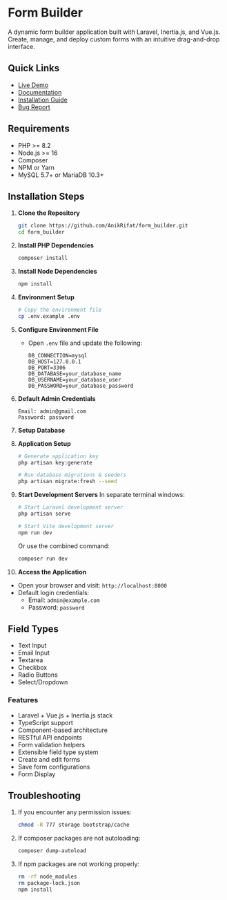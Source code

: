 # Form Builder

A dynamic form builder application built with Laravel, Inertia.js, and Vue.js. Create, manage, and deploy custom forms with an intuitive drag-and-drop interface.

## Quick Links

- [Live Demo](#) <!-- Add your live demo link if available -->
- [Documentation](#features)
- [Installation Guide](#installation-steps)
- [Bug Report](https://github.com/AnikRifat/form_builder/issues)

## Requirements

- PHP >= 8.2
- Node.js >= 16
- Composer
- NPM or Yarn
- MySQL 5.7+ or MariaDB 10.3+

## Installation Steps

1. **Clone the Repository**
   ```bash
   git clone https://github.com/AnikRifat/form_builder.git
   cd form_builder
   ```

2. **Install PHP Dependencies**
   ```bash
   composer install
   ```

3. **Install Node Dependencies**
   ```bash
   npm install
   ```

4. **Environment Setup**
   ```bash
   # Copy the environment file
   cp .env.example .env
   ```

5. **Configure Environment File**
   - Open `.env` file and update the following:
     ```env
     DB_CONNECTION=mysql
     DB_HOST=127.0.0.1
     DB_PORT=3306
     DB_DATABASE=your_database_name
     DB_USERNAME=your_database_user
     DB_PASSWORD=your_database_password
     ```

6. **Default Admin Credentials**
   ```
   Email: admin@gmail.com
   Password: password
   ```

7. **Setup Database**


8. **Application Setup**
   ```bash
   # Generate application key
   php artisan key:generate
   
   # Run database migrations & seeders
   php artisan migrate:fresh --seed
   ```

9. **Start Development Servers**
   In separate terminal windows:
   ```bash
   # Start Laravel development server
   php artisan serve
   
   # Start Vite development server
   npm run dev
   ```

   Or use the combined command:
   ```bash
   composer run dev
   ```

10. **Access the Application**
   - Open your browser and visit: `http://localhost:8000`
   - Default login credentials:
     - Email: `admin@example.com`
     - Password: `password`

## Field Types

- Text Input
- Email Input
- Textarea
- Checkbox
- Radio Buttons
- Select/Dropdown

### Features
- Laravel + Vue.js + Inertia.js stack
- TypeScript support
- Component-based architecture
- RESTful API endpoints
- Form validation helpers
- Extensible field type system
- Create and edit forms
- Save form configurations
- Form Display

## Troubleshooting

1. If you encounter any permission issues:
   ```bash
   chmod -R 777 storage bootstrap/cache
   ```

2. If composer packages are not autoloading:
   ```bash
   composer dump-autoload
   ```

3. If npm packages are not working properly:
   ```bash
   rm -rf node_modules
   rm package-lock.json
   npm install
   ```
